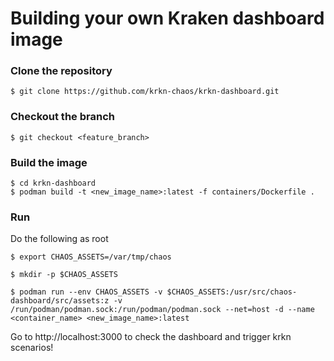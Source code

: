 # Building your own Kraken dashboard image

### Clone the repository 
```
$ git clone https://github.com/krkn-chaos/krkn-dashboard.git
```

### Checkout the branch

```
$ git checkout <feature_branch> 
```

### Build the image
```
$ cd krkn-dashboard
$ podman build -t <new_image_name>:latest -f containers/Dockerfile .
``` 

### Run

Do the following as root
```
$ export CHAOS_ASSETS=/var/tmp/chaos

$ mkdir -p $CHAOS_ASSETS

$ podman run --env CHAOS_ASSETS -v $CHAOS_ASSETS:/usr/src/chaos-dashboard/src/assets:z -v /run/podman/podman.sock:/run/podman/podman.sock --net=host -d --name <container_name> <new_image_name>:latest
```

Go to http://localhost:3000 to check the dashboard and trigger krkn scenarios!
